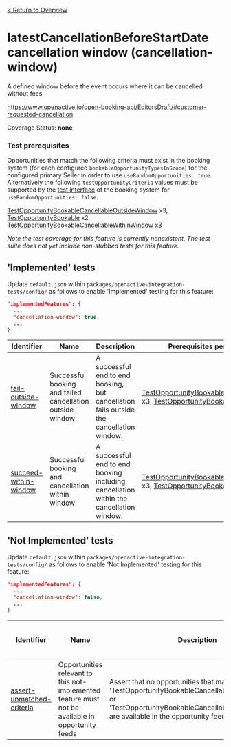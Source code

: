 [< Return to Overview](../../README.md)
# latestCancellationBeforeStartDate cancellation window (cancellation-window)

A defined window before the event occurs where it can be cancelled without fees


https://www.openactive.io/open-booking-api/EditorsDraft/#customer-requested-cancellation

Coverage Status: **none**
### Test prerequisites
Opportunities that match the following criteria must exist in the booking system (for each configured `bookableOpportunityTypesInScope`) for the configured primary Seller in order to use `useRandomOpportunities: true`. Alternatively the following `testOpportunityCriteria` values must be supported by the [test interface](https://openactive.io/test-interface/) of the booking system for `useRandomOpportunities: false`.

[TestOpportunityBookableCancellableOutsideWindow](https://openactive.io/test-interface#TestOpportunityBookableCancellableOutsideWindow) x3, [TestOpportunityBookable](https://openactive.io/test-interface#TestOpportunityBookable) x2, [TestOpportunityBookableCancellableWithinWindow](https://openactive.io/test-interface#TestOpportunityBookableCancellableWithinWindow) x3

*Note the test coverage for this feature is currently nonexistent. The test suite does not yet include non-stubbed tests for this feature.*


## 'Implemented' tests

Update `default.json` within `packages/openactive-integration-tests/config/` as follows to enable 'Implemented' testing for this feature:

```json
"implementedFeatures": {
  ...
  "cancellation-window": true,
  ...
}
```

| Identifier | Name | Description | Prerequisites per Opportunity Type |
|------------|------|-------------|---------------|
| [fail-outside-window](./implemented/fail-outside-window-test.js) | Successful booking and failed cancellation outside window. | A successful end to end booking, but cancellation fails outside the cancellation window. | [TestOpportunityBookableCancellableOutsideWindow](https://openactive.io/test-interface#TestOpportunityBookableCancellableOutsideWindow) x3, [TestOpportunityBookable](https://openactive.io/test-interface#TestOpportunityBookable) x1 |
| [succeed-within-window](./implemented/succeed-within-window-test.js) | Successful booking and cancellation within window. | A successful end to end booking including cancellation within the cancellation window. | [TestOpportunityBookableCancellableWithinWindow](https://openactive.io/test-interface#TestOpportunityBookableCancellableWithinWindow) x3, [TestOpportunityBookable](https://openactive.io/test-interface#TestOpportunityBookable) x1 |



## 'Not Implemented' tests


Update `default.json` within `packages/openactive-integration-tests/config/` as follows to enable 'Not Implemented' testing for this feature:

```json
"implementedFeatures": {
  ...
  "cancellation-window": false,
  ...
}
```

| Identifier | Name | Description | Prerequisites per Opportunity Type |
|------------|------|-------------|---------------|
| [assert-unmatched-criteria](./not-implemented/assert-unmatched-criteria-test.js) | Opportunities relevant to this not-implemented feature must not be available in opportunity feeds | Assert that no opportunities that match criteria 'TestOpportunityBookableCancellableWithinWindow' or 'TestOpportunityBookableCancellableOutsideWindow' are available in the opportunity feeds. |  |
